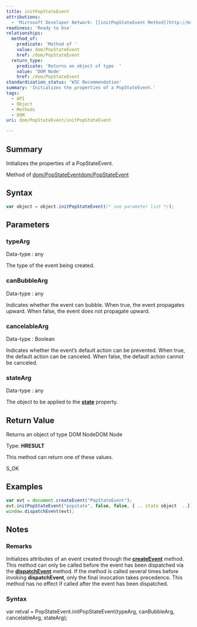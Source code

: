 ```yaml
---
title: initPopStateEvent
attributions:
  - 'Microsoft Developer Network: [[initPopStateEvent Method](http://msdn.microsoft.com/en-us/library/ie/hh772350(v=vs.85).aspx) Article]'
readiness: 'Ready to Use'
relationships:
  method_of:
    predicate: 'Method of '
    value: dom/PopStateEvent
    href: /dom/PopStateEvent
  return_type:
    predicate: 'Returns an object of type  '
    value: 'DOM Node'
    href: /dom/PopStateEvent
standardization_status: 'W3C Recommendation'
summary: 'Initializes the properties of a PopStateEvent.'
tags:
  - API
  - Object
  - Methods
  - DOM
uri: dom/PopStateEvent/initPopStateEvent

---
```

## <span>Summary</span>

Initializes the properties of a PopStateEvent.

Method of [dom/PopStateEvent](/dom/PopStateEvent)[dom/PopStateEvent](/dom/PopStateEvent)

## <span>Syntax</span>

``` js
var object = object.initPopStateEvent(/* see parameter list */);
```

## <span>Parameters</span>

### <span>typeArg</span>

 Data-type
:   any

 The type of the event being created.

### <span>canBubbleArg</span>

 Data-type
:   any

 Indicates whether the event can bubble. When true, the event propagates upward. When false, the event does not propagate upward.

### <span>cancelableArg</span>

 Data-type
:   Boolean

 Indicates whether the event’s default action can be prevented. When true, the default action can be canceled. When false, the default action cannot be canceled.

### <span>stateArg</span>

 Data-type
:   any

 The object to be applied to the [**state**](/dom/PopStateEvent/state) property.

## <span>Return Value</span>

Returns an object of type DOM NodeDOM Node

Type: **HRESULT**

This method can return one of these values.

S\_OK

## <span>Examples</span>

``` js
var evt = document.createEvent("PopStateEvent");
evt.initPopStateEvent("popstate", false, false, { .. state object  ..});
window.dispatchEvent(evt);
```

## <span>Notes</span>

### <span>Remarks</span>

Initializes attributes of an event created through the [**createEvent**](/dom/Document/createEvent) method. This method can only be called before the event has been dispatched via the [**dispatchEvent**](/dom/EventTarget/dispatchEvent) method. If the method is called several times before invoking **dispatchEvent**, only the final invocation takes precedence. This method has no effect if called after the event has been dispatched.

### <span>Syntax</span>

var retval = PopStateEvent.initPopStateEvent(typeArg, canBubbleArg, cancelableArg, stateArg);